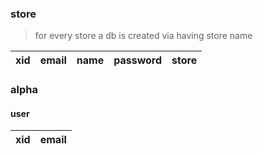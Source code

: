 ### store

> for every store a db is created via having store name

| xid | email | name | password | store |
| --- | ----- | ---- | -------- | ----- |

### alpha

#### user

| xid | email |
| --- | ----- |
